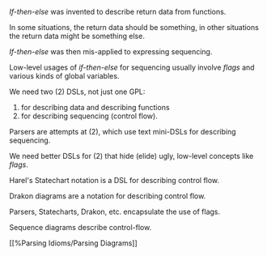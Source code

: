 *If-then-else* was invented to describe return data from functions.

In some situations, the return data should be something, in other situations the return data might be something else.

*If-then-else* was then mis-applied to expressing sequencing.

Low-level usages of *if-then-else* for sequencing usually involve *flags* and various kinds of global variables.

We need two (2) DSLs, not just one GPL:
1. for describing data and describing functions
2. for describing sequencing (control flow).

Parsers are attempts at (2), which use text mini-DSLs for describing sequencing.

We need better DSLs for (2) that hide (elide) ugly, low-level concepts like *flags*.

Harel's Statechart notation is a DSL for describing control flow.

Drakon diagrams are a notation for describing control flow.


Parsers, Statecharts, Drakon, etc. encapsulate the use of flags.

Sequence diagrams describe control-flow.

[[%Parsing Idioms/Parsing Diagrams]]
